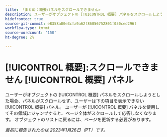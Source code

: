 ```yaml
---
title: 「まとめ：概要パネルをスクロールできません»
description: ユーザーがオブジェクトの [!UICONTROL 概要] パネルをスクロールしようとした場合、パネルがスクロールせず、ユーザーは下の項目を表示できない [!UICONTROL 概要] パネル。 ユーザーが [!UICONTROL 概要] パネルを使用してその領域にジャンプすると、ページ全体がスクロールして応答しなくなります。 リストに戻るには、ページを更新する必要があります。」
hidefromtoc: true
source-git-commit: e8358a00e3cfa9a62f86056752801f030ced296f
workflow-type: tm+mt
source-wordcount: '150'
ht-degree: 2%

---
```



# [!UICONTROL 概要]:スクロールできません [!UICONTROL 概要] パネル

ユーザーがオブジェクトの [!UICONTROL 概要] パネルをスクロールしようとした場合、パネルがスクロールせず、ユーザーは下の項目を表示できない [!UICONTROL 概要] パネル。 ユーザーが [!UICONTROL 概要] パネルを使用してその領域にジャンプすると、ページ全体がスクロールして応答しなくなります。 オブジェクトのリストに戻るには、ページを更新する必要があります。

_最初に報告されたのは 2023年1月26日（PT）です。_

